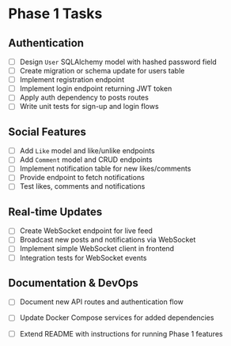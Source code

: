 # Phase 1 Tasks

## Authentication
- [ ] Design `User` SQLAlchemy model with hashed password field
- [ ] Create migration or schema update for users table
- [ ] Implement registration endpoint
- [ ] Implement login endpoint returning JWT token
- [ ] Apply auth dependency to posts routes
- [ ] Write unit tests for sign-up and login flows

## Social Features
- [ ] Add `Like` model and like/unlike endpoints
- [ ] Add `Comment` model and CRUD endpoints
- [ ] Implement notification table for new likes/comments
- [ ] Provide endpoint to fetch notifications
- [ ] Test likes, comments and notifications

## Real-time Updates
- [ ] Create WebSocket endpoint for live feed
- [ ] Broadcast new posts and notifications via WebSocket
- [ ] Implement simple WebSocket client in frontend
- [ ] Integration tests for WebSocket events

## Documentation & DevOps
- [ ] Document new API routes and authentication flow
- [ ] Update Docker Compose services for added dependencies
- [ ] Extend README with instructions for running Phase 1 features

